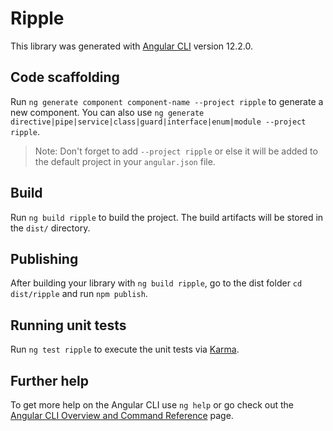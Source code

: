 # Ripple

This library was generated with [Angular CLI](https://github.com/angular/angular-cli) version 12.2.0.

## Code scaffolding

Run `ng generate component component-name --project ripple` to generate a new component. You can also use `ng generate directive|pipe|service|class|guard|interface|enum|module --project ripple`.
> Note: Don't forget to add `--project ripple` or else it will be added to the default project in your `angular.json` file. 

## Build

Run `ng build ripple` to build the project. The build artifacts will be stored in the `dist/` directory.

## Publishing

After building your library with `ng build ripple`, go to the dist folder `cd dist/ripple` and run `npm publish`.

## Running unit tests

Run `ng test ripple` to execute the unit tests via [Karma](https://karma-runner.github.io).

## Further help

To get more help on the Angular CLI use `ng help` or go check out the [Angular CLI Overview and Command Reference](https://angular.io/cli) page.
